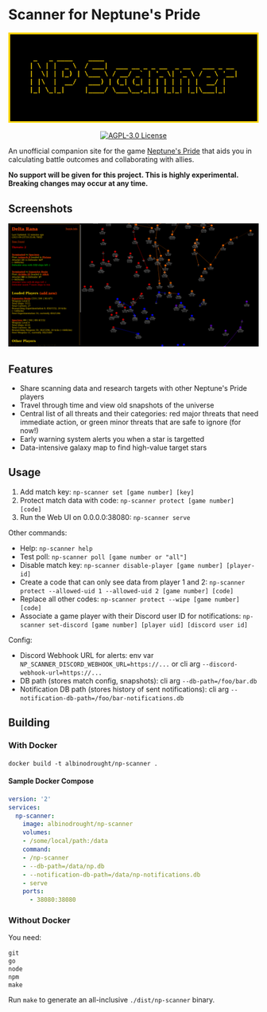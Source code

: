 # Scanner for Neptune's Pride

<p align="center">
  <img src="./.readme/banner.png">
  <p align="center">
    <a href="https://github.com/AlbinoDrought/np-scanner/blob/master/LICENSE"><img alt="AGPL-3.0 License" src="https://img.shields.io/github/license/AlbinoDrought/np-scanner"></a>
  </p>
</p>

An unofficial companion site for the game [Neptune's Pride](https://np.ironhelmet.com/) that aids you in calculating battle outcomes and collaborating with allies.

**No support will be given for this project. This is highly experimental. Breaking changes may occur at any time.**

## Screenshots

![Screenshot of Shared Map](./.readme/map-view.png)

## Features

- Share scanning data and research targets with other Neptune's Pride players
- Travel through time and view old snapshots of the universe
- Central list of all threats and their categories: red major threats that need immediate action, or green minor threats that are safe to ignore (for now!)
- Early warning system alerts you when a star is targetted
- Data-intensive galaxy map to find high-value target stars

## Usage

1. Add match key: `np-scanner set [game number] [key]`
2. Protect match data with code: `np-scanner protect [game number] [code]`
3. Run the Web UI on 0.0.0.0:38080: `np-scanner serve`

Other commands:

- Help: `np-scanner help`
- Test poll: `np-scanner poll [game number or "all"]`
- Disable match key: `np-scanner disable-player [game number] [player-id]`
- Create a code that can only see data from player 1 and 2: `np-scanner protect --allowed-uid 1 --allowed-uid 2 [game number] [code]`
- Replace all other codes: `np-scanner protect --wipe [game number] [code]`
- Associate a game player with their Discord user ID for notifications: `np-scanner set-discord [game number] [player uid] [discord user id]`

Config:

- Discord Webhook URL for alerts: env var `NP_SCANNER_DISCORD_WEBHOOK_URL=https://...` or cli arg `--discord-webhook-url=https://...`
- DB path (stores match config, snapshots): cli arg `--db-path=/foo/bar.db`
- Notification DB path (stores history of sent notifications): cli arg `--notification-db-path=/foo/bar-notifications.db`

## Building

### With Docker

`docker build -t albinodrought/np-scanner .`

#### Sample Docker Compose

```yml
version: '2'
services:
  np-scanner:
    image: albinodrought/np-scanner
    volumes:
    - /some/local/path:/data
    command:
    - /np-scanner
    - --db-path=/data/np.db
    - --notification-db-path=/data/np-notifications.db
    - serve
    ports:
      - 38080:38080
```

### Without Docker

You need:

```
git
go
node
npm
make
```

Run `make` to generate an all-inclusive `./dist/np-scanner` binary.


